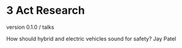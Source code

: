 # 3 Act Research
version 0.1.0 / talks

How should hybrid and electric vehicles sound for safety?
Jay Patel
